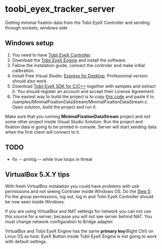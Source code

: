 # toobi_eyex_tracker_server
Getting minimal fixation data from the Tobii EyeX Controller and sending through sockets, windows side

## Windows setup
1. You need to have [Tobii EyeX Controller](http://www.tobii.com/en/eye-experience/buy/).
2. Download the [Tobii EyeX Engine](http://developer.tobii.com/eyex-setup/) and install the software.
3. Fallow the instalation guide, connect the controler and make initial calibration.
4. Install Free Visual Studio: [Express for Desktop](https://www.visualstudio.com/en-us/products/visual-studio-express-vs.aspx). Professional version should also work.
5. Download [Tobii EyeX SDK for C/C++](http://developer.tobii.com/downloads/) together with samples and extract it. You should register an account and accept their License Agreement.
6. The easiest way to build the project is to copy [this code](https://github.com/andrejpan/toobi_eyex_tracker_server/blob/master/MinimalFixationDataStreamServer.c) and paste it to /samples/MinimalFixationDataStream/MinimalFixationDataStream.c. Open solution, build the project and run it. 

Make sure that you running **MinimalFixationDataStream** project and not some other project inside Visual Studio Solution. Run the project and fixation data is going to be printed in console. Server will start sending data when the first client will connect to it.

## TODO 
- fix 
-- printig
-- while true loops in threat

## VirtualBox 5.X.Y tips

With fresh VirtualBox instalation you could have problems with usb permissions and not seeing Controler inside Windows OS. Do the [Step 5](http://www.dedoimedo.com/computers/virtualbox-usb.html): Fix the group permissions, log out, log in and  Tobii EyeX Controller should be now seen inside Windows. 

If you are using VirtualBox and NAT settings for network you can not use this source for a server, because you will not see server behind NAT. You must change network configuration to Bridge adapter.

VirtualBox and Tobii EyeX Engine has the same **primary key**(Right Ctrl) on Linux OS as host. EyeX Button inside Tobii EyeX Engine is not going to work with default settings. 
